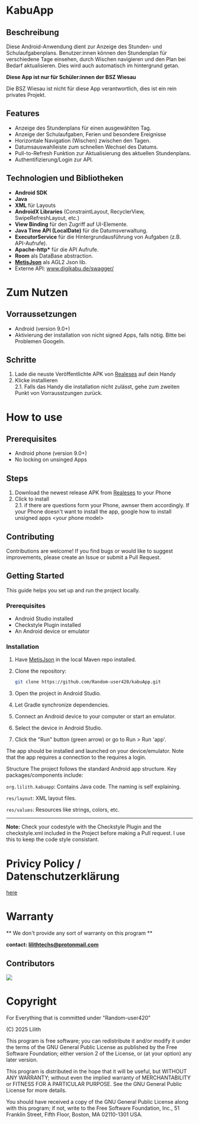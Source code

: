 # KabuApp

## Beschreibung

Diese Android-Anwendung dient zur Anzeige des Stunden- und Schulaufgabenplans. Benutzer:innen können den Stundenplan für verschiedene Tage einsehen, durch Wischen navigieren und den Plan bei Bedarf aktualisieren. Dies wird auch automatisch im hintergrund getan.

**Diese App ist nur für Schüler:innen der BSZ Wiesau**

Die BSZ Wiesau ist nicht für diese App verantwortlich, dies ist ein rein privates Projekt.

## Features

* Anzeige des Stundenplans für einen ausgewählten Tag.
* Anzeige der Schulaufgaben, Ferien und besondere Ereignisse
* Horizontale Navigation (Wischen) zwischen den Tagen.
* Datumsauswahlleiste zum schnellen Wechsel des Datums.
* Pull-to-Refresh Funktion zur Aktualisierung des aktuellen Stundenplans.
* Authentifizierung/Login zur API.

## Technologien und Bibliotheken

* **Android SDK**
* **Java**
* **XML** für Layouts
* **AndroidX Libraries** (ConstraintLayout, RecyclerView, SwipeRefreshLayout, etc.)
* **View Binding** für den Zugriff auf UI-Elemente.
* **Java Time API (LocalDate)** für die Datumsverwaltung.
* **ExecutorService** für die Hintergrundausführung von Aufgaben (z.B. API-Aufrufe).
* **Apache-http\*** für die API Aufrufe.
* **Room** als DataBase abstraction.
* **[MetisJson](https://github.com/Random-user420/MetisJson)** als AGL2 Json lib.
* Externe API: www.digikabu.de/swagger/


# Zum Nutzen

## Vorraussetzungen
* Android (version 9.0+)
* Aktivierung der installation von nicht signed Apps, falls nötig. Bitte bei Problemen Googeln.

## Schritte
1. Lade die neuste Veröffentlichte APK von [Realeses](https://github.com/Random-user420/kabuApp/releases/tag/0.1-beta) auf dein Handy
2. Klicke installieren\
  2.1. Falls das Handy die installation nicht zulässt, gehe zum zweiten Punkt von Vorrausstzungen zurück.    

# How to use

## Prerequisites
* Android phone (version 9.0+)
* No locking on unsinged Apps

## Steps
1. Download the newest release APK from [Realeses](https://github.com/Random-user420/kabuApp/releases/tag/0.1-beta) to your Phone
2. Click to install\
  2.1. if there are questions form your Phone, awnser them accordingly. If your Phone doesn't want to install the app, google how to install unsigned apps  \<your phone model>   
  
## Contributing

Contributions are welcome! If you find bugs or would like to suggest improvements, please create an Issue or submit a Pull Request.

## Getting Started

This guide helps you set up and run the project locally.

### Prerequisites

* Android Studio installed
* Checkstyle Plugin installed
* An Android device or emulator

### Installation

1. Have [MetisJson](https://github.com/Random-user420/MetisJson) in the local Maven repo installed.
2. Clone the repository:
   ```bash
   git clone https://github.com/Random-user420/kabuApp.git
3. Open the project in Android Studio.
4. Let Gradle synchronize dependencies.
   
5. Connect an Android device to your computer or start an emulator.
6. Select the device in Android Studio.
7. Click the "Run" button (green arrow) or go to Run > Run 'app'.

The app should be installed and launched on your device/emulator. Note that the app requires a connection to the requires a login.

Structure
The project follows the standard Android app structure. Key packages/components include:

```org.lilith.kabuapp```: Contains Java code. The naming is self explaining.

```res/layout```: XML layout files.

```res/values```: Resources like strings, colors, etc.

---
**Note:**
Check your codestyle with the Checkstyle Plugin and the checkstyle.xml included in the Project before making a Pull request. I use this to keep the code style consistant.

# Privicy Policy / Datenschutzerklärung
[here](https://github.com/Random-user420/kabuApp/blob/03a3f4968481bb9b7f2bf1d6e39d4fefae375c66/PRIVACY.md)

# Warranty
** We don't provide any sort of warranty on this program **

**contact: lilithtechs@protonmail.com**

## Contributors

<a href="https://github.com/Random-user420/kabuApp/graphs/contributors">
  <img src="https://contrib.rocks/image?repo=Random-user420/kabuApp"/>
</a>

# Copyright
For Everything that is committed under "Random-user420"

(C) 2025 Lilith

This program is free software; you can redistribute it and/or modify
it under the terms of the GNU General Public License as published by
the Free Software Foundation; either version 2 of the License, or
(at your option) any later version.

This program is distributed in the hope that it will be useful,
but WITHOUT ANY WARRANTY; without even the implied warranty of
MERCHANTABILITY or FITNESS FOR A PARTICULAR PURPOSE.  See the
GNU General Public License for more details.

You should have received a copy of the GNU General Public License along
with this program; if not, write to the Free Software Foundation, Inc.,
51 Franklin Street, Fifth Floor, Boston, MA 02110-1301 USA.

